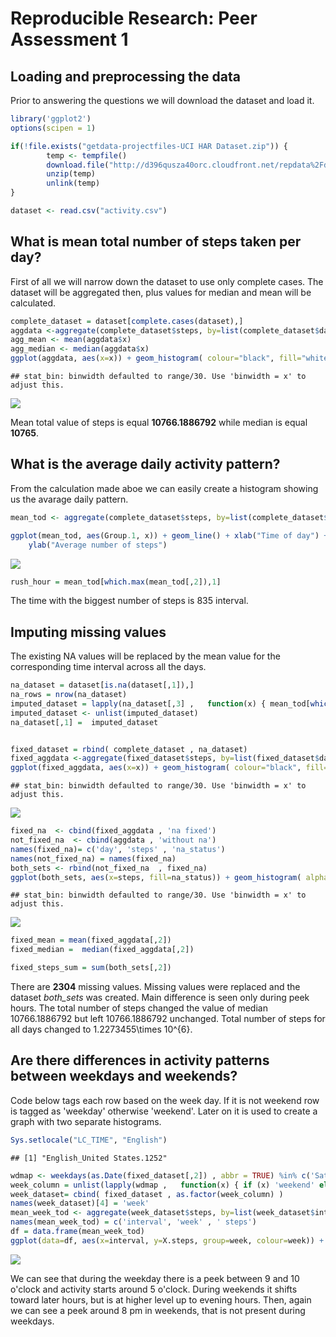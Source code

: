 # Reproducible Research: Peer Assessment 1


## Loading and preprocessing the data
Prior to answering the questions we will download the dataset and load it.


```r
library('ggplot2')
options(scipen = 1)

if(!file.exists("getdata-projectfiles-UCI HAR Dataset.zip")) {
        temp <- tempfile()
        download.file("http://d396qusza40orc.cloudfront.net/repdata%2Fdata%2Factivity.zip",temp)
        unzip(temp)
        unlink(temp)
}

dataset <- read.csv("activity.csv")
```


## What is mean total number of steps taken per day?

First of all we will narrow down the dataset to use only complete cases.
The dataset will be aggregated then, plus values for median and mean will be calculated.



```r
complete_dataset = dataset[complete.cases(dataset),]
aggdata <-aggregate(complete_dataset$steps, by=list(complete_dataset$date), FUN=sum)
agg_mean <- mean(aggdata$x)
agg_median <- median(aggdata$x)
ggplot(aggdata, aes(x=x)) + geom_histogram( colour="black", fill="white")
```

```
## stat_bin: binwidth defaulted to range/30. Use 'binwidth = x' to adjust this.
```

![](PA1_template_files/figure-html/unnamed-chunk-2-1.png) 

Mean total value of steps is equal **10766.1886792** while median is equal **10765**.


## What is the average daily activity pattern?
From the calculation made aboe we can easily create a histogram showing us the avarage daily pattern.


```r
mean_tod <- aggregate(complete_dataset$steps, by=list(complete_dataset$interval),mean)

ggplot(mean_tod, aes(Group.1, x)) + geom_line() + xlab("Time of day") + 
    ylab("Average number of steps") 
```

![](PA1_template_files/figure-html/unnamed-chunk-3-1.png) 

```r
rush_hour = mean_tod[which.max(mean_tod[,2]),1]
```

The time with the biggest number of steps is 835 interval.

## Imputing missing values

The existing NA values will be replaced by the mean value for the corresponding time interval across all the days.



```r
na_dataset = dataset[is.na(dataset[,1]),]
na_rows = nrow(na_dataset)
imputed_dataset = lapply(na_dataset[,3] ,   function(x) { mean_tod[which(mean_tod[,1] == x) , 2  ]  } ) 
imputed_dataset <- unlist(imputed_dataset)
na_dataset[,1] =  imputed_dataset


fixed_dataset = rbind( complete_dataset , na_dataset)
fixed_aggdata <-aggregate(fixed_dataset$steps, by=list(fixed_dataset$date), FUN=sum)
ggplot(fixed_aggdata, aes(x=x)) + geom_histogram( colour="black", fill="white")
```

```
## stat_bin: binwidth defaulted to range/30. Use 'binwidth = x' to adjust this.
```

![](PA1_template_files/figure-html/unnamed-chunk-4-1.png) 

```r
fixed_na  <- cbind(fixed_aggdata , 'na fixed')
not_fixed_na  <- cbind(aggdata , 'without na')
names(fixed_na)= c('day', 'steps' , 'na_status') 
names(not_fixed_na) = names(fixed_na)
both_sets <- rbind(not_fixed_na  , fixed_na)
ggplot(both_sets, aes(x=steps, fill=na_status)) + geom_histogram( alpha=.5, position="identity")
```

```
## stat_bin: binwidth defaulted to range/30. Use 'binwidth = x' to adjust this.
```

![](PA1_template_files/figure-html/unnamed-chunk-4-2.png) 

```r
fixed_mean = mean(fixed_aggdata[,2])
fixed_median =  median(fixed_aggdata[,2])

fixed_steps_sum = sum(both_sets[,2])
```

There are **2304** missing values.
Missing values were replaced and the dataset *both_sets* was created.
Main difference is seen only during peek hours. The total number of steps changed the value of median 10766.1886792 but left 10766.1886792 unchanged. Total number of steps for all days changed to 1.2273455\times 10^{6}.


## Are there differences in activity patterns between weekdays and weekends?

Code below  tags each row based on the week day. If it is not weekend row is tagged as 'weekday' otherwise 'weekend'. Later on it is used to create a graph with two separate histograms.


```r
Sys.setlocale("LC_TIME", "English")
```

```
## [1] "English_United States.1252"
```

```r
wdmap <- weekdays(as.Date(fixed_dataset[,2]) , abbr = TRUE) %in% c('Sat', 'Sun')
week_column = unlist(lapply(wdmap ,   function(x) { if (x) 'weekend' else 'weekday'  } ) )
week_dataset= cbind( fixed_dataset , as.factor(week_column) )
names(week_dataset)[4] = 'week'
mean_week_tod <- aggregate(week_dataset$steps, by=list(week_dataset$interval, week_dataset$week ),mean)
names(mean_week_tod) = c('interval', 'week' , ' steps')
df = data.frame(mean_week_tod)
ggplot(data=df, aes(x=interval, y=X.steps, group=week, colour=week)) + geom_line() + geom_point()
```

![](PA1_template_files/figure-html/unnamed-chunk-5-1.png) 

We can see that during the weekday there is a peek between 9 and 10 o'clock and activity starts around 5 o'clock. During weekends it shifts toward later hours, but is at higher level up to evening hours. Then, again we can see a peek around 8 pm in weekends, that is not present during weekdays.
